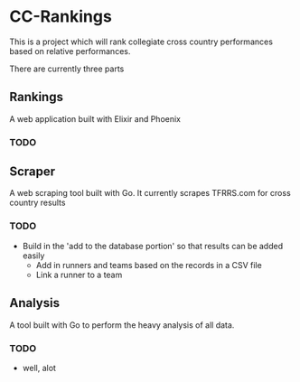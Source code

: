 # CC-Rankings

This is a project which will rank collegiate cross country performances based on relative performances.

There are currently three parts
## Rankings
A web application built with Elixir and Phoenix
### TODO

## Scraper
A web scraping tool built with Go. It currently scrapes TFRRS.com for cross country results
### TODO
* Build in the 'add to the database portion' so that results can be added easily
  * Add in runners and teams based on the records in a CSV file
  * Link a runner to a team

## Analysis
A tool built with Go to perform the heavy analysis of all data. 
### TODO
* well, alot